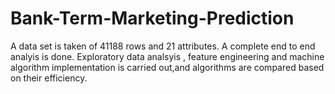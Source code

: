 # Bank-Term-Marketing-Prediction
A data set is taken of 41188 rows and 21 attributes. A complete end to end analyis is done.
Exploratory data analsyis , feature engineering and machine algorithm implementation is carried out,and algorithms are compared based on their efficiency. 

